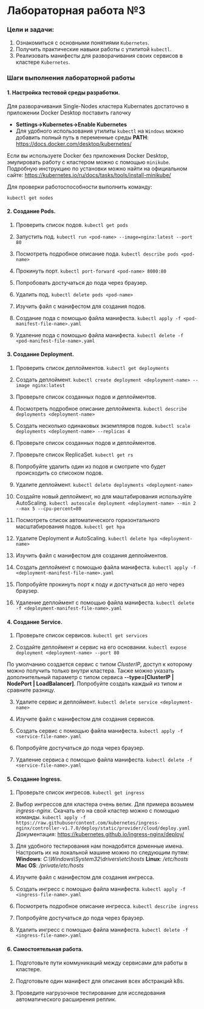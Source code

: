 # Лабораторная работа №3

### Цели и задачи:
1. Ознакомиться с основными понятиями `Kubernetes`.
2. Получить практические навыки работы с утилитой `kubectl`.
3. Реализовать манифесты для разворачивания своих сервисов в кластере `Kubernetes`.

### Шаги выполнения лабораторной работы

#### 1. Настройка тестовой среды разработки.

Для разворачивания Single-Nodes кластера Kubernates достаточно в приложении Docker Desktop поставить галочку 
- **Settings->Kubernetes->Enable Kubernetes**
- Для удобного использования утилиты `kubectl` на `Windows` можно добавить полный путь в переменные среды **PATH**: https://docs.docker.com/desktop/kubernetes/

Если вы используете Docker без приложения Docker Desktop, эмулировать работу с кластером можно с помощью `minikube`. Подробную инструкцию по установки можно найти на официальном сайте: https://kubernetes.io/ru/docs/tasks/tools/install-minikube/

Для проверки работоспособности выполнить команду:

`kubectl get nodes`

#### 2. Создание Pods.

1. Проверить список подов. `kubectl get pods`

2. Запустить под. `kubectl run <pod-name> --image=nginx:latest --port 80`

3. Посмотреть подробное описание пода. `kubectl describe pods <pod-name>`

4. Прокинуть порт. `kubectl port-forward <pod-name> 8080:80`

5. Попробовать достучаться до пода через браузер.

6. Удалить под. `kubectl delete pods <pod-name>`

7. Изучить файл с манифестом для создания подов.

8. Создание пода с помощью файла манифеста. `kubectl apply -f <pod-manifest-file-name>.yaml`

9. Удаление пода с помощью файла манифеста. `kubectl delete -f <pod-manifest-file-name>.yaml`

#### 3. Создание Deployment.

1. Проверить список деплойментов. `kubectl get deployments`

2. Создать деплоймент. `kubectl create deployment <deployment-name> --image nginx:latest`

3. Проверьте список созданных подов и деплойментов.

4. Посмотреть подробное описание деплоймента. `kubectl describe deployments <deployment-name>`

5. Создать несколько одинаковых экземпляров подов. `kubectl scale deployments <deployment-name> --replicas 4`

6. Проверьте список созданных подов и деплойментов.

7. Проверьте список ReplicaSet. `kubectl get rs`

8. Попробуйте удалить один из подов и смотрите что будет происходить со списоком подов.

9. Удалите деплоймент. `kubectl delete deployments <deployment-name>`

10. Создайте новый деплоймент, но для маштабирования используйте AutoScaling. `kubectl autoscale deployment <deployment-name> --min 2 --max 5 --cpu-percent=80`

11. Посмотреть список автоматического горизонтального масштабирования подов. `kubectl get hpa`

12. Удалите Deployment и AutoScaling. `kubectl delete hpa <deployment-name>`

13. Изучить файл с манифестом для создания деплойментов.

14. Создать деплоймент с помощью файла манифеста. `kubectl apply -f <deployment-manifest-file-name>.yaml`

15. Попробуйте прокинуть порт к поду и достучаться до него через браузер.

16. Удаление деплоймент с помощью файла манифеста. `kubectl delete -f <deployment-manifest-file-name>.yaml`

#### 4. Создание Service.

1. Проверьте список сервисов. `kubectl get services`

2. Создайте деплоймент и сервис на его основании. `kubectl expose deployment <deployment-name> --port 80`

По умолчанию создается сервис с типом *ClusterIP*, доступ к которому можно получить только внутри кластера. Также можно указать дополнительный параметр с типом сервиса **--type=[ClusterIP | NodePort | LoadBalancer]**. Попробуйте создать каждый из типом и сравните разницу.

3. Удалите сервис и деплоймент. `kubectl delete service <deployment-name>`

4. Изучите файл с манифестом для создания сервисов.

5. Создать сервис с помощью файла манифеста. `kubectl apply -f <service-file-name>.yaml`

6. Попробуйте достучаться до пода через браузер.

6. Удаление сервиса с помощью файла манифеста. `kubectl delete -f <service-file-name>.yaml`

#### 5. Создание Ingress.

1. Проверьте список ингресов. `kubectl get ingress`

2. Выбор ингрессов для кластера очень велик. Для примера возьмем *ingress-nginx*. Скачать его на свой кластер можно с помощью команды. `kubectl apply -f https://raw.githubusercontent.com/kubernetes/ingress-nginx/controller-v1.7.0/deploy/static/provider/cloud/deploy.yaml`
Документация: https://kubernetes.github.io/ingress-nginx/deploy/

3. Для удобного тестирования нам понадобятся доменные имена. Настроить их на локальной машине можно по следующим путям:
**Windows**: *C:\Windows\System32\drivers\etc\hosts*
**Linux**: */etc/hosts*
**Mac OS**: */private/etc/hosts*

4. Изучите файл с манифестом для создания ингресса.

5. Создать ингресс с помощью файла манифеста. `kubectl apply -f <ingress-file-name>.yaml`

6. Посмотреть подробное описание ингресса. `kubectl describe ingress`

7. Попробуйте достучаться до пода через браузер.

8. Удалить ингресс с помощью файла манифеста. `kubectl delete -f <ingress-file-name>.yaml`

#### 6. Самостоятельная работа.

1. Подготовьте пути коммуникаций между сервисами для работы в кластере.

2. Подготовьте один манифест для описания всех абстракций k8s.

3. Проведите нагрузочное тестирование для исследования автоматического расширения реплик.
